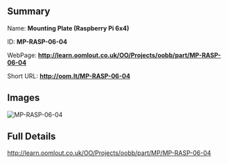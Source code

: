 

## Summary
 
Name: __Mounting Plate (Raspberry Pi 6x4)__

ID: __MP-RASP-06-04__

WebPage: __http://learn.oomlout.co.uk/OO/Projects/oobb/part/MP-RASP-06-04__

Short URL: __http://oom.lt/MP-RASP-06-04__


## Images
![MP-RASP-06-04](http://oomlout.com/oomlout-OOBB/part/MP/MP-RASP-06-04/OOBB-MP-RASP-06-04_420.png)




## Full Details

 http://learn.oomlout.co.uk/OO/Projects/oobb/part/MP/MP-RASP-06-04

